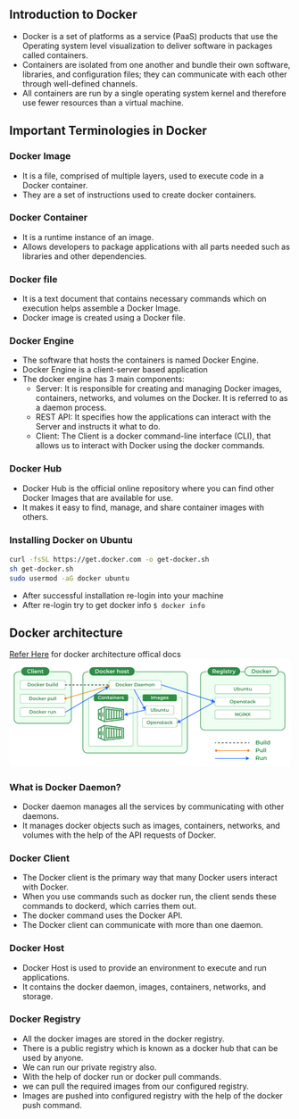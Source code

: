 Introduction to Docker
------------------------
* Docker is a set of platforms as a service (PaaS) products that use the Operating system level visualization to deliver software in packages called containers.
* Containers are isolated from one another and bundle their own software, libraries, and configuration files; they can communicate with each other through well-defined channels.
* All containers are run by a single operating system kernel and therefore use fewer resources than a virtual machine.

## Important Terminologies in Docker

### Docker Image
* It is a file, comprised of multiple layers, used to execute code in a Docker container.
* They are a set of instructions used to create docker containers.

### Docker Container
* It is a runtime instance of an image.
* Allows developers to package applications with all parts needed such as libraries and other dependencies.

### Docker file
* It is a text document that contains necessary commands which on execution helps assemble a Docker Image.
* Docker image is created using a Docker file.

### Docker Engine
* The software that hosts the containers is named Docker Engine.
* Docker Engine is a client-server based application
* The docker engine has 3 main components:
  * Server: It is responsible for creating and managing Docker images, containers, networks, and volumes on the Docker. It is referred to as a daemon process.
  * REST API: It specifies how the applications can interact with the Server and instructs it what to do.
  * Client: The Client is a docker command-line interface (CLI), that allows us to interact with Docker using the docker commands.
### Docker Hub
* Docker Hub is the official online repository where you can find other Docker Images that are available for use.
* It makes it easy to find, manage, and share container images with others.

### Installing Docker on Ubuntu
```bash
curl -fsSL https://get.docker.com -o get-docker.sh
sh get-docker.sh
sudo usermod -aG docker ubuntu
```
* After successful installation re-login into your machine
* After re-login try to get docker info `$ docker info`


Docker architecture
---------------------
[Refer Here](https://docs.docker.com/get-started/overview/#docker-architecture) for docker architecture offical docs
![preview](./Images/Docker1.png)

### What is Docker Daemon?
* Docker daemon manages all the services by communicating with other daemons.
* It manages docker objects such as images, containers, networks, and volumes with the help of the API requests of Docker.

### Docker Client
* The Docker client is the primary way that many Docker users interact with Docker.
* When you use commands such as docker run, the client sends these commands to dockerd, which carries them out.
* The docker command uses the Docker API.
* The Docker client can communicate with more than one daemon.
  
### Docker Host
* Docker Host is used to provide an environment to execute and run applications.
* It contains the docker daemon, images, containers, networks, and storage.

### Docker Registry
* All the docker images are stored in the docker registry.
* There is a public registry which is known as a docker hub that can be used by anyone.
* We can run our private registry also. 
* With the help of docker run or docker pull commands.
* we can pull the required images from our configured registry.
* Images are pushed into configured registry with the help of the docker push command.